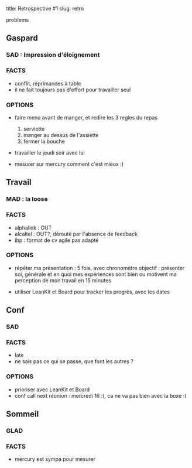 title: Retrospective #1
slug: retro

problems

Gaspard
-------
### SAD : Impression d'éloignement

### FACTS
* conflit, réprimandes à table
* il ne fait toujours pas d'effort pour travailler seul

### OPTIONS
* faire menu avant de manger, et redire les 3 regles du repas
    1. serviette
    2. manger au dessus de l'assiette
    3. fermer la bouche

* travailler le jeudi soir avec lui

* mesurer sur mercury comment c'est mieux :)

Travail
-------
### MAD : la loose

### FACTS
* alphalink : OUT
* alcaltel : OUT?, dérouté par l'absence de feedback
* ibp : format de cv agile pas adapté

### OPTIONS
* répéter ma présentation : 5 fois, avec chronomètre
    objectif : présenter soi, générale et en quoi mes expériences sont bien ou motivent ma perception de mon travail en 15 minutes
    
* utiliser LeanKit et Board pour tracker les progrès, avec les dates

Conf
----
### SAD

### FACTS
* late
* ne sais pas ce qui se passe, que font les autres ?

### OPTIONS
* prioriser avec LeanKit et Board
* conf call next réunion : mercredi 16 :(, ca ne va pas bien avec la boxe :(

Sommeil
-------
### GLAD

### FACTS
* mercury est sympa pour mesurer
